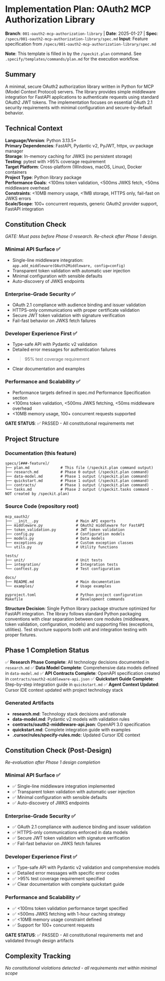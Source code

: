 # Implementation Plan: OAuth2 MCP Authorization Library

**Branch**: `001-oauth2-mcp-authorization-library` | **Date**: 2025-01-27 | **Spec**: `/specs/001-oauth2-mcp-authorization-library/spec.md`
**Input**: Feature specification from `/specs/001-oauth2-mcp-authorization-library/spec.md`

**Note**: This template is filled in by the `/speckit.plan` command. See `.specify/templates/commands/plan.md` for the execution workflow.

## Summary

A minimal, secure OAuth2 authorization library written in Python for MCP (Model Context Protocol) servers. The library provides simple middleware integration for FastAPI applications to authenticate requests using standard OAuth2 JWT tokens. The implementation focuses on essential OAuth 2.1 security requirements with minimal configuration and secure-by-default behavior.

## Technical Context

**Language/Version**: Python 3.13.5+  
**Primary Dependencies**: FastAPI, Pydantic v2, PyJWT, httpx, uv package manager  
**Storage**: In-memory caching for JWKS (no persistent storage)  
**Testing**: pytest with >95% coverage requirement  
**Target Platform**: Cross-platform (Windows, macOS, Linux), Docker containers  
**Project Type**: Python library package  
**Performance Goals**: <100ms token validation, <500ms JWKS fetch, <50ms middleware overhead  
**Constraints**: <10MB memory usage, <1MB storage, HTTPS only, fail-fast on JWKS errors  
**Scale/Scope**: 100+ concurrent requests, generic OAuth2 provider support, FastAPI integration

## Constitution Check

*GATE: Must pass before Phase 0 research. Re-check after Phase 1 design.*

### Minimal API Surface ✅
- Single-line middleware integration: `app.add_middleware(OAuth2Middleware, config=config)`
- Transparent token validation with automatic user injection
- Minimal configuration with sensible defaults
- Auto-discovery of JWKS endpoints

### Enterprise-Grade Security ✅
- OAuth 2.1 compliance with audience binding and issuer validation
- HTTPS-only communications with proper certificate validation
- Secure JWT token validation with signature verification
- Fail-fast behavior on JWKS fetch failures

### Developer Experience First ✅
- Type-safe API with Pydantic v2 validation
- Detailed error messages for authentication failures
- >95% test coverage requirement
- Clear documentation and examples

### Performance and Scalability ✅
- Performance targets defined in spec.md Performance Specification section
- <100ms token validation, <500ms JWKS fetching, <50ms middleware overhead
- <10MB memory usage, 100+ concurrent requests supported

**GATE STATUS**: ✅ PASSED - All constitutional requirements met

## Project Structure

### Documentation (this feature)

```
specs/[###-feature]/
├── plan.md              # This file (/speckit.plan command output)
├── research.md          # Phase 0 output (/speckit.plan command)
├── data-model.md        # Phase 1 output (/speckit.plan command)
├── quickstart.md        # Phase 1 output (/speckit.plan command)
├── contracts/           # Phase 1 output (/speckit.plan command)
└── tasks.md             # Phase 2 output (/speckit.tasks command - NOT created by /speckit.plan)
```

### Source Code (repository root)

```
mcp_oauth2/
├── __init__.py                 # Main API exports
├── middleware.py               # OAuth2 middleware for FastAPI
├── token_validation.py         # JWT token validation
├── config.py                   # Configuration models
├── models.py                   # Data models
├── exceptions.py               # Custom exception classes
└── utils.py                    # Utility functions

tests/
├── unit/                       # Unit tests
├── integration/                # Integration tests
└── conftest.py                 # Test configuration

docs/
├── README.md                   # Main documentation
└── examples/                   # Usage examples

pyproject.toml                  # Python project configuration
Makefile                        # Development commands
```

**Structure Decision**: Single Python library package structure optimized for FastAPI integration. The library follows standard Python packaging conventions with clear separation between core modules (middleware, token validation, configuration, models) and supporting files (exceptions, utilities). Test structure supports both unit and integration testing with proper fixtures.

## Phase 1 Completion Status

✅ **Research Phase Complete**: All technology decisions documented in `research.md`
✅ **Data Model Complete**: Comprehensive data models defined in `data-model.md`
✅ **API Contracts Complete**: OpenAPI specification created in `contracts/oauth2-middleware-api.json`
✅ **Quickstart Guide Complete**: Step-by-step integration guide in `quickstart.md`
✅ **Agent Context Updated**: Cursor IDE context updated with project technology stack

### Generated Artifacts

- **research.md**: Technology stack decisions and rationale
- **data-model.md**: Pydantic v2 models with validation rules
- **contracts/oauth2-middleware-api.json**: OpenAPI 3.0 specification
- **quickstart.md**: Complete integration guide with examples
- **.cursor/rules/specify-rules.mdc**: Updated Cursor IDE context

## Constitution Check (Post-Design)

*Re-evaluation after Phase 1 design completion*

### Minimal API Surface ✅
- ✅ Single-line middleware integration implemented
- ✅ Transparent token validation with automatic user injection
- ✅ Minimal configuration with sensible defaults
- ✅ Auto-discovery of JWKS endpoints

### Enterprise-Grade Security ✅
- ✅ OAuth 2.1 compliance with audience binding and issuer validation
- ✅ HTTPS-only communications enforced in data models
- ✅ Secure JWT token validation with signature verification
- ✅ Fail-fast behavior on JWKS fetch failures

### Developer Experience First ✅
- ✅ Type-safe API with Pydantic v2 validation and comprehensive models
- ✅ Detailed error messages with specific error codes
- ✅ >95% test coverage requirement specified
- ✅ Clear documentation with complete quickstart guide

### Performance and Scalability ✅
- ✅ <100ms token validation performance target specified
- ✅ <500ms JWKS fetching with 1-hour caching strategy
- ✅ <10MB memory usage constraint defined
- ✅ Support for 100+ concurrent requests

**GATE STATUS**: ✅ PASSED - All constitutional requirements met and validated through design artifacts

## Complexity Tracking

*No constitutional violations detected - all requirements met within minimal scope*
